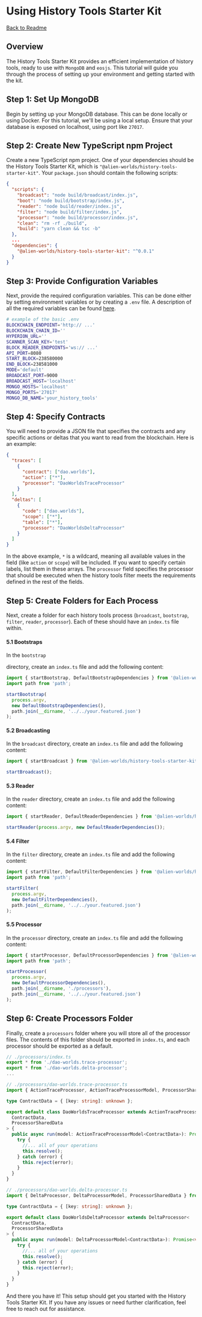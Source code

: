 # Using History Tools Starter Kit

[Back to Readme](../README.md)

## Overview

The History Tools Starter Kit provides an efficient implementation of history tools, ready to use with `MongoDB` and `eosjs`. This tutorial will guide you through the process of setting up your environment and getting started with the kit.

## Step 1: Set Up MongoDB

Begin by setting up your MongoDB database. This can be done locally or using Docker. For this tutorial, we'll be using a local setup. Ensure that your database is exposed on localhost, using port like `27017`.

## Step 2: Create New TypeScript npm Project

Create a new TypeScript npm project. One of your dependencies should be the History Tools Starter Kit, which is `"@alien-worlds/history-tools-starter-kit"`. Your `package.json` should contain the following scripts:

```json
{
  "scripts": {
    "broadcast": "node build/broadcast/index.js",
    "boot": "node build/bootstrap/index.js",
    "reader": "node build/reader/index.js",
    "filter": "node build/filter/index.js",
    "processor": "node build/processor/index.js",
    "clean": "rm -rf ./build",
    "build": "yarn clean && tsc -b"
  },
  ...
  "dependencies": {
    "@alien-worlds/history-tools-starter-kit": "^0.0.1"
  }
}
```

## Step 3: Provide Configuration Variables

Next, provide the required configuration variables. This can be done either by setting environment variables or by creating a `.env` file. A description of all the required variables can be found [here](./config-vars.md).

```bash
# example of the basic .env
BLOCKCHAIN_ENDPOINT='http:// ...'
BLOCKCHAIN_CHAIN_ID=''
HYPERION_URL=''
SCANNER_SCAN_KEY='test'
BLOCK_READER_ENDPOINTS='ws:// ...'
API_PORT=8080
START_BLOCK=238580000
END_BLOCK=238581000
MODE='default'
BROADCAST_PORT=9000
BROADCAST_HOST='localhost'
MONGO_HOSTS='localhost'
MONGO_PORTS='27017'
MONGO_DB_NAME='your_history_tools'
```

## Step 4: Specify Contracts

You will need to provide a JSON file that specifies the contracts and any specific actions or deltas that you want to read from the blockchain. Here is an example:

```json
{
  "traces": [
    {
      "contract": ["dao.worlds"],
      "action": ["*"],
      "processor": "DaoWorldsTraceProcessor"
    }
  ],
  "deltas": [
    {
      "code": ["dao.worlds"],
      "scope": ["*"],
      "table": ["*"],
      "processor": "DaoWorldsDeltaProcessor"
    }
  ]
}
```

In the above example, `*` is a wildcard, meaning all available values in the field (like `action` or `scope`) will be included. If you want to specify certain labels, list them in these arrays. The `processor` field specifies the processor that should be executed when the history tools filter meets the requirements defined in the rest of the fields.

## Step 5: Create Folders for Each Process

Next, create a folder for each history tools process (`broadcast`, `bootstrap`, `filter`, `reader`, `processor`). Each of these should have an `index.ts` file within.

#### 5.1 Bootstraps

In the `bootstrap`

directory, create an `index.ts` file and add the following content:

```typescript
import { startBootstrap, DefaultBootstrapDependencies } from '@alien-worlds/history-tools-starter-kit';
import path from 'path';

startBootstrap(
  process.argv,
  new DefaultBootstrapDependencies(),
  path.join(__dirname, '../../your.featured.json')
);
```

#### 5.2 Broadcasting

In the `broadcast` directory, create an `index.ts` file and add the following content:

```typescript
import { startBroadcast } from '@alien-worlds/history-tools-starter-kit';

startBroadcast();
```

#### 5.3 Reader

In the `reader` directory, create an `index.ts` file and add the following content:

```typescript
import { startReader, DefaultReaderDependencies } from '@alien-worlds/history-tools-starter-kit';

startReader(process.argv, new DefaultReaderDependencies());
```

#### 5.4 Filter

In the `filter` directory, create an `index.ts` file and add the following content:

```typescript
import { startFilter, DefaultFilterDependencies } from '@alien-worlds/history-tools-starter-kit';
import path from 'path';

startFilter(
  process.argv,
  new DefaultFilterDependencies(),
  path.join(__dirname, '../../your.featured.json')
);
```

#### 5.5 Processor

In the `processor` directory, create an `index.ts` file and add the following content:

```typescript
import { startProcessor, DefaultProcessorDependencies } from '@alien-worlds/history-tools-starter-kit';
import path from 'path';

startProcessor(
  process.argv,
  new DefaultProcessorDependencies(),
  path.join(__dirname, './processors'),
  path.join(__dirname, '../../your.featured.json')
);
```

## Step 6: Create Processors Folder

Finally, create a `processors` folder where you will store all of the processor files. The contents of this folder should be exported in `index.ts`, and each processor should be exported as a default.

```typescript
// ./processors/index.ts
export * from './dao-worlds.trace-processor';
export * from './dao-worlds.delta-processor';
...

// ./processors/dao-worlds.trace-processor.ts
import { ActionTraceProcessor, ActionTraceProcessorModel, ProcessorSharedData } from '@alien-worlds/history-tools-starter-kit';

type ContractData = { [key: string]: unknown };

export default class DaoWorldsTraceProcessor extends ActionTraceProcessor<
  ContractData,
  ProcessorSharedData
> {
  public async run(model: ActionTraceProcessorModel<ContractData>): Promise<void> {
    try {
      //... all of your operations
      this.resolve();
    } catch (error) {
      this.reject(error);
    }
  }
}

// ./processors/dao-worlds.delta-processor.ts
import { DeltaProcessor, DeltaProcessorModel, ProcessorSharedData } from '@alien-worlds/history-tools-starter-kit';

type ContractData = { [key: string]: unknown };

export default class DaoWorldsDeltaProcessor extends DeltaProcessor<
  ContractData,
  ProcessorSharedData
> {
  public async run(model: DeltaProcessorModel<ContractData>): Promise<void> {
    try {
      //... all of your operations
      this.resolve();
    } catch (error) {
      this.reject(error);
    }
  }
}
```

And there you have it! This setup should get you started with the History Tools Starter Kit. If you have any issues or need further clarification, feel free to reach out for assistance.
